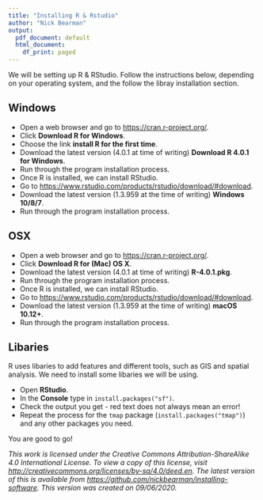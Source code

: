 ```yaml
---
title: "Installing R & Rstudio"
author: "Nick Bearman"
output:
  pdf_document: default
  html_document:
    df_print: paged
---
```


We will be setting up R & RStudio. Follow the instructions below, depending on your operating system, and the follow the libray installation section.

## Windows 

- Open a web browser and go to https://cran.r-project.org/. 
- Click **Download R for Windows**. 
- Choose the link **install R for the first time**. 
- Download the latest version (4.0.1 at time of writing) **Download R 4.0.1 for Windows**. 
- Run through the program installation process.  
- Once R is installed, we can install RStudio. 
- Go to https://www.rstudio.com/products/rstudio/download/#download. 
- Download the latest version (1.3.959 at the time of writing) **Windows 10/8/7**. 
- Run through the program installation process.  

## OSX

- Open a web browser and go to https://cran.r-project.org/. 
- Click **Download R for (Mac) OS X**. 
- Download the latest version (4.0.1 at time of writing) **R-4.0.1.pkg**. 
- Run through the program installation process.  
- Once R is installed, we can install RStudio. 
- Go to https://www.rstudio.com/products/rstudio/download/#download. 
- Download the latest version (1.3.959 at the time of writing) **macOS 10.12+**. 
- Run through the program installation process. 

<!-- add later
##Linux/Ubuntu

- Open a web browser and go to https://cran.r-project.org/.   
- Click **Download R for Linux**.  
- Go into the relevant Linux distribution
- Follow the instructions for the appropiate Linux distribution.  
<!-- add more to this section -->

## Libaries

R uses libaries to add features and different tools, such as GIS and spatial analysis. We need to install some libaries we will be using. 

- Open **RStudio**. 
- In the **Console** type in `install.packages("sf")`. 
- Check the output you get - red text does not always mean an error! 
- Repeat the process for the `tmap` package (`install.packages("tmap")`) and any other packages you need. 


You are good to go!

*This work is licensed under the Creative Commons Attribution-ShareAlike 4.0 International License. To view a copy of this license, visit http://creativecommons.org/licenses/by-sa/4.0/deed.en. The latest version of this is available from https://github.com/nickbearman/installing-software. This version was created on 09/06/2020.*
